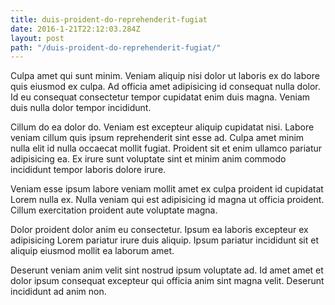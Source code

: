 ```yaml
---
title: duis-proident-do-reprehenderit-fugiat
date: 2016-1-21T22:12:03.284Z
layout: post
path: "/duis-proident-do-reprehenderit-fugiat/"
---
```


Culpa amet qui sunt minim. Veniam aliquip nisi dolor ut laboris ex do labore quis eiusmod ex culpa. Ad officia amet adipisicing id consequat nulla dolor. Id eu consequat consectetur tempor cupidatat enim duis magna. Veniam duis nulla dolor tempor incididunt.

Cillum do ea dolor do. Veniam est excepteur aliquip cupidatat nisi. Labore veniam cillum quis ipsum reprehenderit sint esse ad. Culpa amet minim nulla elit id nulla occaecat mollit fugiat. Proident sit et enim ullamco pariatur adipisicing ea. Ex irure sunt voluptate sint et minim anim commodo incididunt tempor laboris dolore irure.

Veniam esse ipsum labore veniam mollit amet ex culpa proident id cupidatat Lorem nulla ex. Nulla veniam qui est adipisicing id magna ut officia proident. Cillum exercitation proident aute voluptate magna.

Dolor proident dolor anim eu consectetur. Ipsum ea laboris excepteur ex adipisicing Lorem pariatur irure duis aliquip. Ipsum pariatur incididunt sit et aliquip eiusmod mollit ea laborum amet.

Deserunt veniam anim velit sint nostrud ipsum voluptate ad. Id amet amet et dolor ipsum consequat excepteur qui officia anim sint magna velit. Deserunt incididunt ad anim non.